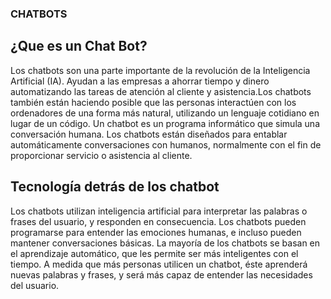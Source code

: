 ### CHATBOTS
## ¿Que es un Chat Bot?
Los chatbots son una parte importante de la revolución de la Inteligencia Artificial (IA). 
Ayudan a las empresas a ahorrar tiempo y dinero automatizando las tareas de atención al cliente y asistencia.Los chatbots también están haciendo posible que las personas interactúen con los ordenadores de una forma más natural, utilizando un lenguaje cotidiano en lugar de un código.
Un chatbot es un programa informático que simula una conversación humana. Los chatbots están diseñados para entablar automáticamente conversaciones con humanos, normalmente con el fin de proporcionar servicio o asistencia al cliente.

## Tecnología detrás de los chatbot
Los chatbots utilizan inteligencia artificial para interpretar las palabras o frases del usuario, y responden en consecuencia. Los chatbots pueden programarse para entender las emociones humanas, e incluso pueden mantener conversaciones básicas.
La mayoría de los chatbots se basan en el aprendizaje automático, que les permite ser más inteligentes con el tiempo. A medida que más personas utilicen un chatbot, éste aprenderá nuevas palabras y frases, y será más capaz de entender las necesidades del usuario.

